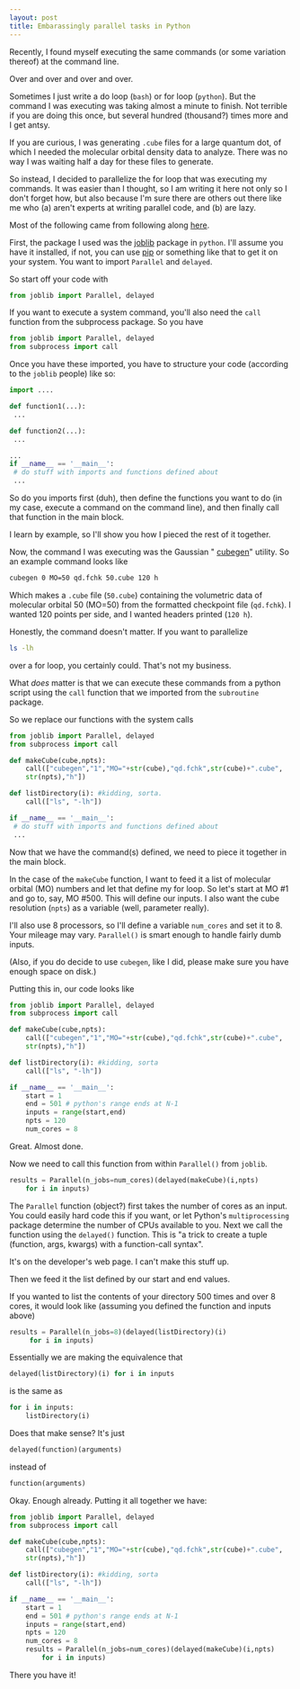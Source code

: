 ```yaml
--- 
layout: post 
title: Embarassingly parallel tasks in Python
--- 
```


Recently, I found myself executing the same commands (or some variation thereof) at the command line.

Over and over and over and over.

Sometimes I just write a do loop (`bash`) or for loop (`python`). But the command I was executing was taking almost a minute to finish. Not terrible if you are doing this once, but several hundred (thousand?) times more and I get antsy.

If you are curious, I was generating `.cube` files for a large quantum dot, of which I needed the molecular orbital density data to analyze. There was no way I was waiting half a day for these files to generate.

So instead, I decided to parallelize the for loop that was executing my commands. It was easier than I thought, so I am writing it here not only so I don't forget how, but also because I'm sure there are others out there like me who (a) aren't experts at writing parallel code, and (b) are lazy.

Most of the following came from following along [here](https://pythonhosted.org/joblib/parallel.html).

First, the package I used was the [joblib](https://pythonhosted.org/joblib/index.html) package in `python`. I'll assume you have it installed, if not, you can use [pip](https://packaging.python.org/en/latest/installing.html#use-pip-for-installing) or something like that to get it on your system. You want to import `Parallel` and `delayed`.

So start off your code with  

```python  
from joblib import Parallel, delayed  
```

If you want to execute a system command, you'll also need the `call` function from the subprocess package. So you have  

```python  
from joblib import Parallel, delayed  
from subprocess import call  
```

Once you have these imported, you have to structure your code (according to the `joblib` people) like so:

```python  
import ....

def function1(...):  
 ...

def function2(...):  
 ...

...  
if __name__ == '__main__':  
 # do stuff with imports and functions defined about  
 ...  
```  
So do you imports first (duh), then define the functions you want to do (in my case, execute a command on the command line), and then finally call that function in the main block.

I learn by example, so I'll show you how I pieced the rest of it together.

Now, the command I was executing was the Gaussian " [cubegen](http://www.gaussian.com/g_tech/g_ur/u_cubegen.htm)" utility. So an example command looks like  

```bash
cubegen 0 MO=50 qd.fchk 50.cube 120 h  
```

Which makes a `.cube` file (`50.cube`) containing the volumetric data of molecular orbital 50 (MO=50) from the formatted checkpoint file (`qd.fchk`). I wanted 120 points per side, and I wanted headers printed (`120 h`).

Honestly, the command doesn't matter. If you want to parallelize  

```bash
ls -lh  
```  
over a for loop, you certainly could. That's not my business. 

What _does_ matter is that we can execute these commands from a python script using the `call` function that we imported from the `subroutine` package.

So we replace our functions with the system calls

```python  
from joblib import Parallel, delayed  
from subprocess import call

def makeCube(cube,npts):  
    call(["cubegen","1","MO="+str(cube),"qd.fchk",str(cube)+".cube",  
    str(npts),"h"])

def listDirectory(i): #kidding, sorta.  
    call(["ls", "-lh"])

if __name__ == '__main__':  
 # do stuff with imports and functions defined about  
 ...  
```

Now that we have the command(s) defined, we need to piece it together in the main block.

In the case of the `makeCube` function, I want to feed it a list of molecular orbital (MO) numbers and let that define my for loop. So let's start at MO #1 and go to, say, MO #500. This will define our inputs. I also want the cube resolution (`npts`) as a variable (well, parameter really).

I'll also use 8 processors, so I'll define a variable `num_cores` and set it to 8. Your mileage may vary. `Parallel()` is smart enough to handle fairly dumb inputs.

(Also, if you do decide to use `cubegen`, like I did, please make sure you have enough space on disk.)

Putting this in, our code looks like  

```python  
from joblib import Parallel, delayed  
from subprocess import call

def makeCube(cube,npts):  
    call(["cubegen","1","MO="+str(cube),"qd.fchk",str(cube)+".cube",  
    str(npts),"h"])

def listDirectory(i): #kidding, sorta  
    call(["ls", "-lh"])

if __name__ == '__main__':  
    start = 1  
    end = 501 # python's range ends at N-1  
    inputs = range(start,end)  
    npts = 120  
    num_cores = 8

```

Great. Almost done.

Now we need to call this function from within `Parallel()` from `joblib`.

```python  
results = Parallel(n_jobs=num_cores)(delayed(makeCube)(i,npts)  
    for i in inputs)  
```

The `Parallel` function (object?) first takes the number of cores as an input. You could easily hard code this if you want, or let Python's `multiprocessing` package determine the number of CPUs available to you. Next we call the function using the `delayed()` function. This is "a trick to create a tuple (function, args, kwargs) with a function-call syntax".

It's on the developer's web page. I can't make this stuff up.

Then we feed it the list defined by our start and end values.

If you wanted to list the contents of your directory 500 times and over 8 cores, it would look like (assuming you defined the function and inputs above)

```python  
results = Parallel(n_jobs=8)(delayed(listDirectory)(i)  
     for i in inputs)  
```

Essentially we are making the equivalence that

```python  
delayed(listDirectory)(i) for i in inputs
```

is the same as

```python  
for i in inputs:
    listDirectory(i)
```  

Does that make sense? It's just

```python  
delayed(function)(arguments)
```  

instead of

```python
function(arguments)
```

Okay. Enough already. Putting it all together we have:  

```python  
from joblib import Parallel, delayed  
from subprocess import call

def makeCube(cube,npts):  
    call(["cubegen","1","MO="+str(cube),"qd.fchk",str(cube)+".cube",  
    str(npts),"h"])

def listDirectory(i): #kidding, sorta  
    call(["ls", "-lh"])

if __name__ == '__main__':  
    start = 1  
    end = 501 # python's range ends at N-1  
    inputs = range(start,end)  
    npts = 120  
    num_cores = 8  
    results = Parallel(n_jobs=num_cores)(delayed(makeCube)(i,npts)  
        for i in inputs)  
```

There you have it!

